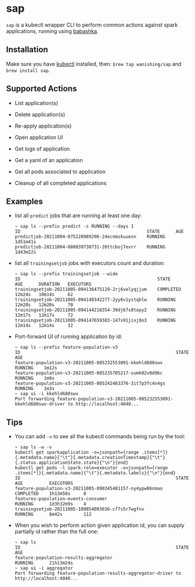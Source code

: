 # sap
`sap` is a kubectl wrapper CLI to perform common actions against spark applications, running using [babashka](https://github.com/babashka/babashka).

## Installation

Make sure you have [kubectl](https://kubernetes.io/docs/tasks/tools/install-kubectl-macos/) installed, then: `brew tap wanishing/sap` and `brew install sap`.

## Supported Actions

* List application(s)

* Delete application(s)

* Re-apply application(s) 

* Open application UI

* Get logs of application

* Get a yaml of an application

* Gel all pods associated to application

* Cleanup of all completed applications

## Examples
* list all `predict` jobs that are running at least one day:

  ```
  ~ sap ls --prefix predict -s RUNNING --days 1
  ID                                                STATE      AGE     
  predictjob-20211004-075220989296-24ecnmskuuesn    RUNNING    1d51m41s
  predictjob-20211004-080039730731-26ttcboj7evrr    RUNNING    1d43m22s
  ```

* list all `trainingsetjob` jobs with executors count and duration:

  ```
  ~ sap ls --prefix trainingsetjob --wide
  ID                                                    STATE      AGE      DURATION   EXECUTORS 
  trainingsetjob-20211005-094136475129-2rj6velyqjjum    COMPLETED  12m24s   10m14s     62        
  trainingsetjob-20211005-094140342277-2yy6v1ystqblw    RUNNING    12m20s   12m20s     70        
  trainingsetjob-20211005-094144218354-39dj67s8topy2    RUNNING    12m17s   12m17s     72        
  trainingsetjob-20211005-094147659383-147x91jixj0o3    RUNNING    12m14s   12m14s     32  
  ```
* Port-forward UI of running application by id:
  ```
  ~ sap ls --prefix feature-population-v3
  ID                                                           STATE      AGE  
  feature-population-v3-20211005-085232553091-kkehld680swv     RUNNING    1m12s
  feature-population-v3-20211005-085235705217-sumk02v0d9bc     RUNNING    1m9s 
  feature-population-v3-20211005-085242463376-3it7p3fc4n4gs    RUNNING    1m3s 
  ~ sap ui -i kkehld680swv
  Port forwarding feature-population-v3-20211005-085232553091-kkehld680swv-driver to http://localhost:4040...
  ```

## Tips

* You can add `-v` to see all the kubectl commands being run by the tool:

  ```
  ~ sap ls -w -v
  kubectl get sparkapplication -o=jsonpath={range .items[*]}{.metadata.name}{"\t"}{.metadata.creationTimestamp}{"\t"}{.status.applicationState.state}{"\n"}{end}
  kubectl get pods -l spark-role=executor -o=jsonpath={range .items[*]}{.metadata.name}{"\t"}{.metadata.labels}{"\n"}{end}
  ID                                                           STATE        AGE          EXECUTORS 
  feature-population-v3-20211005-090345481157-ny4ypw86nmao     COMPLETED    1h13m50s     0         
  features-population-events-consumer                          RUNNING      1d3h32m9s    4         
  trainingsetjob-20211005-100854003036-cf7s5r7wgfnv            RUNNING      8m42s        112 
  ```

* When you wish to perform action given application id, you can supply partially id rather than the full one:
  ```
  ~ sap ls
  ID                                                           STATE        AGE      
  feature-population-results-aggregator                        RUNNING      21h13m24s              
  ~ sap ui -i aggregator
  Port forwarding feature-population-results-aggregator-driver to http://localhost:4040...
  ```
